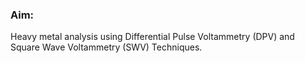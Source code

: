 ### Aim:
Heavy metal analysis using Differential Pulse Voltammetry (DPV) and Square Wave Voltammetry (SWV) Techniques.
